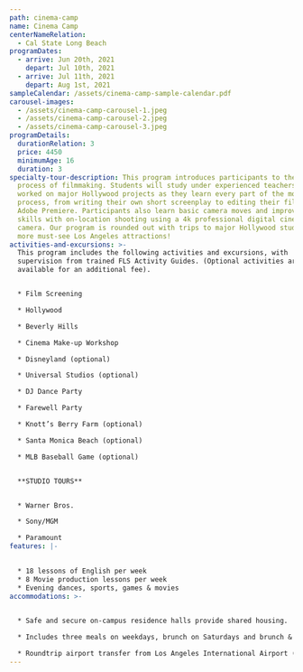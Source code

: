 ```yaml
---
path: cinema-camp
name: Cinema Camp
centerNameRelation:
  - Cal State Long Beach
programDates:
  - arrive: Jun 20th, 2021
    depart: Jul 10th, 2021
  - arrive: Jul 11th, 2021
    depart: Aug 1st, 2021
sampleCalendar: /assets/cinema-camp-sample-calendar.pdf
carousel-images:
  - /assets/cinema-camp-carousel-1.jpeg
  - /assets/cinema-camp-carousel-2.jpeg
  - /assets/cinema-camp-carousel-3.jpeg
programDetails:
  durationRelation: 3
  price: 4450
  minimumAge: 16
  duration: 3
specialty-tour-description: This program introduces participants to the exciting
  process of filmmaking. Students will study under experienced teachers who have
  worked on major Hollywood projects as they learn every part of the moviemaking
  process, from writing their own short screenplay to editing their film on
  Adobe Premiere. Participants also learn basic camera moves and improve their
  skills with on-location shooting using a 4k professional digital cinema
  camera. Our program is rounded out with trips to major Hollywood studios and
  more must-see Los Angeles attractions!
activities-and-excursions: >-
  This program includes the following activities and excursions, with
  supervision from trained FLS Activity Guides. (Optional activities are
  available for an additional fee).


  * Film Screening

  * Hollywood

  * Beverly Hills

  * Cinema Make-up Workshop

  * Disneyland (optional)

  * Universal Studios (optional)

  * DJ Dance Party

  * Farewell Party

  * Knott’s Berry Farm (optional)

  * Santa Monica Beach (optional)

  * MLB Baseball Game (optional)


  **STUDIO TOURS**


  * Warner Bros.

  * Sony/MGM

  * Paramount
features: |-
  

  * 18 lessons of English per week
  * 8 Movie production lessons per week
  * Evening dances, sports, games & movies
accommodations: >-
  

  * Safe and secure on-campus residence halls provide shared housing.

  * Includes three meals on weekdays, brunch on Saturdays and brunch & dinner on Sundays.

  * Roundtrip airport transfer from Los Angeles International Airport (LAX).
---
```

